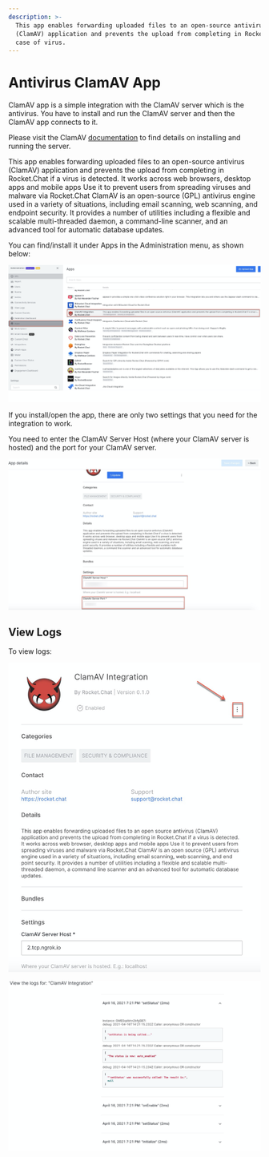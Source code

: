 ```yaml
---
description: >-
  This app enables forwarding uploaded files to an open-source antivirus
  (ClamAV) application and prevents the upload from completing in Rocket.Chat in
  case of virus.
---
```


# Antivirus ClamAV App

ClamAV app is a simple integration with the ClamAV server which is the antivirus. You have to install and run the ClamAV server and then the ClamAV app connects to it.

Please visit the ClamAV [documentation](https://www.clamav.net/documents/clam-antivirus-user-manual) to find details on installing and running the server.

This app enables forwarding uploaded files to an open-source antivirus (ClamAV) application and prevents the upload from completing in Rocket.Chat if a virus is detected. It works across web browsers, desktop apps and mobile apps Use it to prevent users from spreading viruses and malware via Rocket.Chat ClamAV is an open-source (GPL) antivirus engine used in a variety of situations, including email scanning, web scanning, and endpoint security. It provides a number of utilities including a flexible and scalable multi-threaded daemon, a command-line scanner, and an advanced tool for automatic database updates.

You can find/install it under Apps in the Administration menu, as shown below:

![](<../../../.gitbook/assets/image (391).png>)

If you install/open the app, there are only two settings that you need for the integration to work.

You need to enter the ClamAV Server Host (where your ClamAV server is hosted) and the port for your ClamAV server.

![](<../../../.gitbook/assets/image (344) (1).png>)

## **View Logs**

To view logs:

![](<../../../.gitbook/assets/image (392).png>)

![](<../../../.gitbook/assets/image (409) (1).png>)

